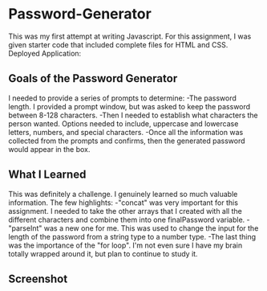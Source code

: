 # Password-Generator
This was my first attempt at writing Javascript. For this assignment, I was given starter code that included complete files for HTML and CSS. 
Deployed Application:

## Goals of the Password Generator
I needed to provide a series of prompts to determine:
-The password length. I provided a prompt window, but was asked to keep the password between 8-128 characters.
-Then I needed to establish what characters the person wanted. Options needed to include, uppercase and lowercase letters, numbers, and special characters. 
-Once all the information was collected from the prompts and confirms, then the generated password would appear in the box.

## What I Learned
This was definitely a challenge. I genuinely learned so much valuable information. 
The few highlights:
-"concat" was very important for this assignment. I needed to take the other arrays that I created with all the different characters and combine them into one finalPassword variable. 
-"parseInt" was a new one for me. This was used to change the input for the length of the password from a string type to a number type.
-The last thing was the importance of the "for loop". I'm not even sure I have my brain totally wrapped around it, but plan to continue to study it. 

## Screenshot
